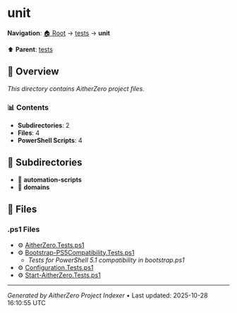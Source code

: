 # unit

**Navigation**: [🏠 Root](../../index.md) → [tests](../index.md) → **unit**

⬆️ **Parent**: [tests](../index.md)

## 📖 Overview

*This directory contains AitherZero project files.*

### 📊 Contents

- **Subdirectories**: 2
- **Files**: 4
- **PowerShell Scripts**: 4

## 📁 Subdirectories

- 📂 **automation-scripts**
- 📂 **domains**

## 📄 Files

### .ps1 Files

- ⚙️ [AitherZero.Tests.ps1](./AitherZero.Tests.ps1)
- ⚙️ [Bootstrap-PS5Compatibility.Tests.ps1](./Bootstrap-PS5Compatibility.Tests.ps1)
  - *Tests for PowerShell 5.1 compatibility in bootstrap.ps1*
- ⚙️ [Configuration.Tests.ps1](./Configuration.Tests.ps1)
- ⚙️ [Start-AitherZero.Tests.ps1](./Start-AitherZero.Tests.ps1)

---

*Generated by AitherZero Project Indexer* • Last updated: 2025-10-28 16:10:55 UTC

